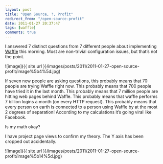 ```yaml
---
layout: post
title: "Open Source, ?, Profit"
redirect_from: "/open-source-profit"
date: 2011-01-27 20:37:47
tags: [waffle]
comments: true
---
```

I answered 7 distinct questions from 7 different people about implementing [Waffle](https://github.com/dblock/waffle) this morning. Most are non-trivial configuration issues, but that’s not the point.

![image]({{ site.url }}/images/posts/2011/2011-01-27-open-source-profit/image%5b4%5d.jpg)

If seven new people are asking questions, this probably means that 70 people are trying Waffle right now. This probably means that 700 people have tried it in the last month. This probably means that 7 million people are hitting web pages behind Waffle. This probably means that waffle performs 7 billion logins a month (on every HTTP request). This probably means that every person on earth is connected to a person using Waffle by at the most 2 degrees of separation! According to my calculations it’s going viral like Facebook.

Is my math okay?

I have project page views to confirm my theory. The Y axis has been cropped out accidentally.

![image]({{ site.url }}/images/posts/2011/2011-01-27-open-source-profit/image%5b14%5d.jpg)
